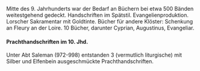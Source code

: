 Mitte des 9. Jahrhunderts war der Bedarf an Büchern bei etwa 500 Bänden weitestgehend gedeckt. Handschriften im Spätstil.
Evangelienproduktion. Lorscher Sakramentar mit Goldtinte.
Bücher für andere Klöster: Schenkung an Fleury an der Loire. 10 Bücher, darunter Cyprian, Augustinus, Evangeliar.

#### Prachthandschriften im 10. Jhd.
Unter Abt Saleman (972-998) entstanden 3 (vermutlich liturgische) mit Silber und Elfenbein ausgeschmückte Prachthandschriften.
